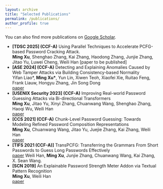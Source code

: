 ```yaml
---
layout: archive
title: "Selected Publications"
permalink: /publications/
author_profile: true
---
```

You can also find more publications on [Google Scholar](https://scholar.google.com/citations?hl=en&user=7zMod48AAAAJ).

- **[TDSC 2025] (CCF-A)** Using Parallel Techniques to Accelerate PCFG-based Password Cracking Attack.  
  **Ming Xu**, Shenghao Zhang, Kai Zhang, Haodong Zhang, Junjie Zhang, Jitao Yu, Luwei Cheng, Weili Han [paper to be published]
- **[ASE 2024] (CCF-A)** Detecting and Explaining Anomalies Caused by Web Tamper Attacks via Building Consistency-based Normality <br>
  Yifan Liao\*, **Ming Xu\***, Yun Lin, Xiwen Teoh, Xiaofei Xie, Ruitao Feng, Frank Liauw, Hongyu Zhang, Jin Song Dong   
  [paper](https://jasonbourne1998.github.io/data/ASE24.pdf)
- **[USENIX Security 2023] (CCF-A)** Improving Real-world Password Guessing Attacks via Bi-directional Transformers <br>
  **Ming Xu**, Jitao Yu, Xinyi Zhang, Chuanwang Wang, Shenghao Zhang, Haoqi Wu, Weili Han <br>
  [paper](https://www.usenix.org/conference/usenixsecurity23/presentation/xu-ming)
- **[CCS 2021] (CCF-A)** Chunk-Level Password Guessing: Towards Modeling Refined Password Composition Representations <br>
  **Ming Xu**, Chuanwang Wang, Jitao Yu, Juejie Zhang, Kai Zhang, Weili Han <br> [paper](https://dl.acm.org/doi/10.1145/3460120.3484743)
 - **[TIFS 2021 (CCF-A)]** TransPCFG: Transferring the Grammars From Short Passwords to Guess Long Passwords Effectively <br> [paper](https://ieeexplore.ieee.org/document/9121288)
  Weili Han, **Ming Xu**, Junjie Zhang, Chuanwang Wang, Kai Zhang, X. Sean Wang. 
- **[SCN 2019]** An Explainable Password Strength Meter Addon via Textual Pattern Recognition <br>
   **Ming Xu**, Weili Han <br> [paper](https://www.hindawi.com/journals/scn/2019/5184643/)


